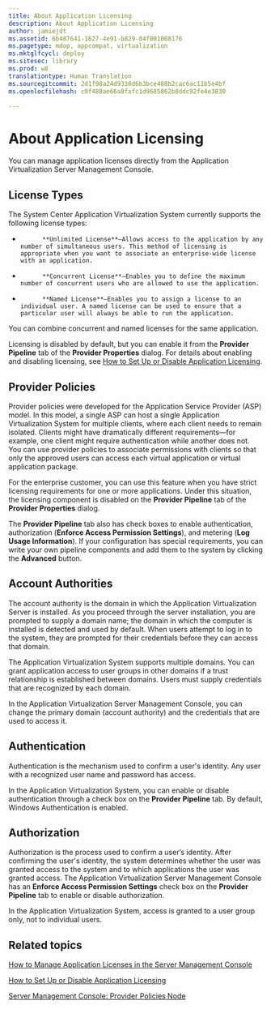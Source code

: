 ```yaml
---
title: About Application Licensing
description: About Application Licensing
author: jamiejdt
ms.assetid: 6b487641-1627-4e91-b829-04f001008176
ms.pagetype: mdop, appcompat, virtualization
ms.mktglfcycl: deploy
ms.sitesec: library
ms.prod: w8
translationtype: Human Translation
ms.sourcegitcommit: 2d1f98a24d9330d6b3bce488b2cac6ac11b5e4bf
ms.openlocfilehash: c0f488ae66a8fafc1d9685862b8ddc92fe4e3830

---
```



# About Application Licensing


You can manage application licenses directly from the Application Virtualization Server Management Console.

## License Types


The System Center Application Virtualization System currently supports the following license types:

-   
            **Unlimited License**—Allows access to the application by any number of simultaneous users. This method of licensing is appropriate when you want to associate an enterprise-wide license with an application.

-   
            **Concurrent License**—Enables you to define the maximum number of concurrent users who are allowed to use the application.

-   
            **Named License**—Enables you to assign a license to an individual user. A named license can be used to ensure that a particular user will always be able to run the application.

You can combine concurrent and named licenses for the same application.

Licensing is disabled by default, but you can enable it from the **Provider Pipeline** tab of the **Provider Properties** dialog. For details about enabling and disabling licensing, see [How to Set Up or Disable Application Licensing](how-to-set-up-or-disable-application-licensing.md).

## Provider Policies


Provider policies were developed for the Application Service Provider (ASP) model. In this model, a single ASP can host a single Application Virtualization System for multiple clients, where each client needs to remain isolated. Clients might have dramatically different requirements—for example, one client might require authentication while another does not. You can use provider policies to associate permissions with clients so that only the approved users can access each virtual application or virtual application package.

For the enterprise customer, you can use this feature when you have strict licensing requirements for one or more applications. Under this situation, the licensing component is disabled on the **Provider Pipeline** tab of the **Provider Properties** dialog.

The **Provider Pipeline** tab also has check boxes to enable authentication, authorization (**Enforce Access Permission Settings**), and metering (**Log Usage Information**). If your configuration has special requirements, you can write your own pipeline components and add them to the system by clicking the **Advanced** button.

## Account Authorities


The account authority is the domain in which the Application Virtualization Server is installed. As you proceed through the server installation, you are prompted to supply a domain name; the domain in which the computer is installed is detected and used by default. When users attempt to log in to the system, they are prompted for their credentials before they can access that domain.

The Application Virtualization System supports multiple domains. You can grant application access to user groups in other domains if a trust relationship is established between domains. Users must supply credentials that are recognized by each domain.

In the Application Virtualization Server Management Console, you can change the primary domain (account authority) and the credentials that are used to access it.

## Authentication


Authentication is the mechanism used to confirm a user's identity. Any user with a recognized user name and password has access.

In the Application Virtualization System, you can enable or disable authentication through a check box on the **Provider Pipeline** tab. By default, Windows Authentication is enabled.

## Authorization


Authorization is the process used to confirm a user’s identity. After confirming the user's identity, the system determines whether the user was granted access to the system and to which applications the user was granted access. The Application Virtualization Server Management Console has an **Enforce Access Permission Settings** check box on the **Provider Pipeline** tab to enable or disable authorization.

In the Application Virtualization System, access is granted to a user group only, not to individual users.

## Related topics


[How to Manage Application Licenses in the Server Management Console](how-to-manage-application-licenses-in-the-server-management-console.md)

[How to Set Up or Disable Application Licensing](how-to-set-up-or-disable-application-licensing.md)

[Server Management Console: Provider Policies Node](server-management-console-provider-policies-node.md)

 

 








<!--HONumber=Jun16_HO4-->


